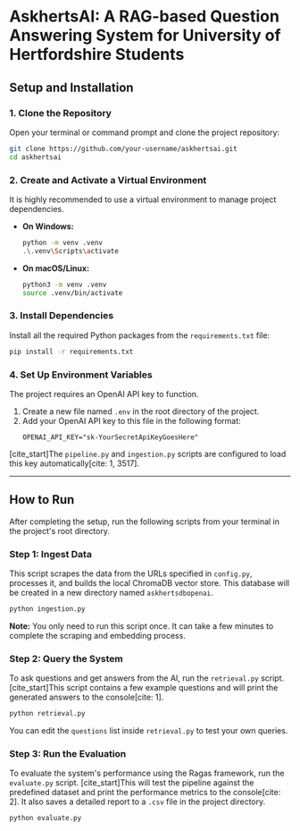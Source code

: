 # AskhertsAI: A RAG-based Question Answering System for University of Hertfordshire Students



## Setup and Installation

### 1\. Clone the Repository

Open your terminal or command prompt and clone the project repository:

```bash
git clone https://github.com/your-username/askhertsai.git
cd askhertsai
```

### 2\. Create and Activate a Virtual Environment

It is highly recommended to use a virtual environment to manage project dependencies.

  * **On Windows:**

    ```bash
    python -m venv .venv
    .\.venv\Scripts\activate
    ```

  * **On macOS/Linux:**

    ```bash
    python3 -m venv .venv
    source .venv/bin/activate
    ```

### 3\. Install Dependencies

Install all the required Python packages from the `requirements.txt` file:

```bash
pip install -r requirements.txt
```

### 4\. Set Up Environment Variables

The project requires an OpenAI API key to function.

1.  Create a new file named `.env` in the root directory of the project.
2.  Add your OpenAI API key to this file in the following format:
    ```env
    OPENAI_API_KEY="sk-YourSecretApiKeyGoesHere"
    ```

[cite\_start]The `pipeline.py` and `ingestion.py` scripts are configured to load this key automatically[cite: 1, 3517].

-----

## How to Run

After completing the setup, run the following scripts from your terminal in the project's root directory.

### Step 1: Ingest Data

This script scrapes the data from the URLs specified in `config.py`, processes it, and builds the local ChromaDB vector store. This database will be created in a new directory named `askhertsdbopenai`.

```bash
python ingestion.py
```

**Note:** You only need to run this script once. It can take a few minutes to complete the scraping and embedding process.

### Step 2: Query the System

To ask questions and get answers from the AI, run the `retrieval.py` script. [cite\_start]This script contains a few example questions and will print the generated answers to the console[cite: 1].

```bash
python retrieval.py
```

You can edit the `questions` list inside `retrieval.py` to test your own queries.

### Step 3: Run the Evaluation

To evaluate the system's performance using the Ragas framework, run the `evaluate.py` script. [cite\_start]This will test the pipeline against the predefined dataset and print the performance metrics to the console[cite: 2]. It also saves a detailed report to a `.csv` file in the project directory.

```bash
python evaluate.py
```
